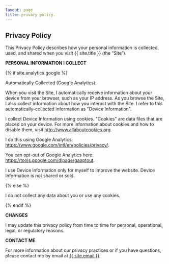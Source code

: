 ```yaml
---
layout: page
title: privacy policy.
---
```

<div class="col-lg-12 text-center">
	<h2 class="section-heading text-uppercase">Privacy Policy</h2>
</div>

This Privacy Policy describes how your personal information is collected, used, and shared when you visit {{ site.title }} (the “Site”).

**PERSONAL INFORMATION I COLLECT**

{% if site.analytics.google %}

Automatically Collected (Google Analytics):

When you visit the Site, I automatically receive information about your device from your browser, such as your IP address. As you browse the Site, I also collect information about how you interact with the Site. I refer to this automatically-collected information as "Device Information".

I collect Device Information using cookies. "Cookies" are data files that are placed on your device. For more information about cookies and how to disable them, visit <http://www.allaboutcookies.org>.

I do this using Google Analytics: <https://www.google.com/intl/en/policies/privacy/>.

You can opt-out of Google Analytics here: <https://tools.google.com/dlpage/gaoptout>.

I use Device Information only for myself to improve the website. Device Information is not shared or sold.

{% else %}

I do not collect any data about you or use any cookies.

{% endif %}

**CHANGES**

I may update this privacy policy from time to time for personal, operational, legal, or regulatory reasons.

**CONTACT ME**

For more information about our privacy practices or if you have questions, please contact me by email at <a href="mailto:{{ site.email }}">{{ site.email }}</a>.
